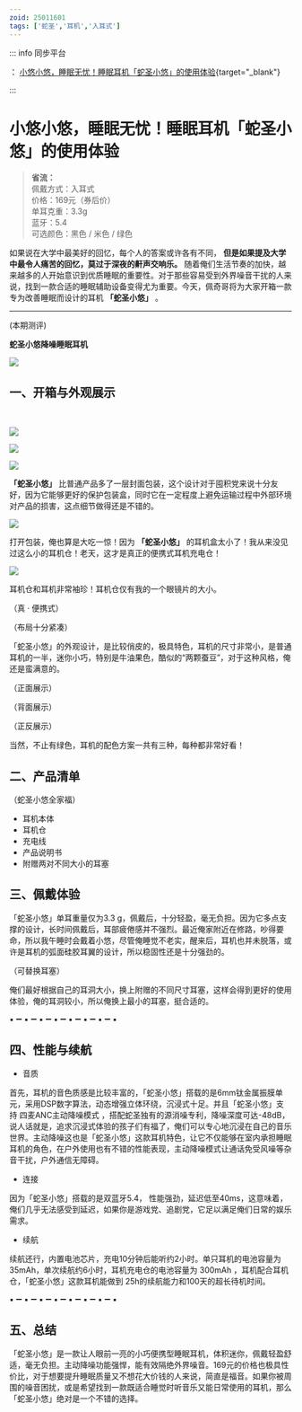 ```yaml
---
zoid: 25011601
tags: ['蛇圣','耳机','入耳式']
---
```


::: info 同步平台

<i class="iconfont icon-heihe"></i> ： [小悠小悠，睡眠无忧！睡眠耳机「蛇圣小悠」的使用体验](https://www.xiaoheihe.cn/community/18745/list/143657395){target="_blank"}



::: 


# 小悠小悠，睡眠无忧！睡眠耳机「蛇圣小悠」的使用体验


> **省流：**  
    佩戴方式：入耳式  
    价格：169元（券后价）  
    单耳克重：3.3g  
    蓝牙：5.4  
    可选颜色：黑色 / 米色 / 绿色  



如果说在大学中最美好的回忆，每个人的答案或许各有不同， **但是如果提及大学中最令人痛苦的回忆，莫过于深夜的鼾声交响乐。** 随着俺们生活节奏的加快，越来越多的人开始意识到优质睡眠的重要性。对于那些容易受到外界噪音干扰的人来说，找到一款合适的睡眠辅助设备变得尤为重要。今天，佩奇哥将为大家开箱一款专为改善睡眠而设计的耳机 **「蛇圣小悠」** 。
 
---


(本期测评)  

**蛇圣小悠降噪睡眠耳机**  

![](/pic/2501190101.png)



## 一、开箱与外观展示

<br/>

![](/pic/2501190102.png)

<tag-info  momo='（外包装）'></tag-info >


![](/pic/2501190103.png)

<tag-info  momo='（抽拉封面后取出内盒子）'></tag-info >

![](/pic/2501190104.png)

<tag-info  momo='（套娃式包装）'></tag-info >



**「蛇圣小悠」** 比普通产品多了一层封面包装，这个设计对于囤积党来说十分友好，因为它能够更好的保护包装盒，同时它在一定程度上避免运输过程中外部环境对产品的损害，这点细节做得还是不错的。


![](/pic/2501190105.png)

<tag-info  momo='（终于找到你）'></tag-info >



打开包装，俺也算是大吃一惊！因为 **「蛇圣小悠」** 的耳机盒太小了！我从来没见过这么小的耳机仓！老天，这才是真正的便携式耳机充电仓！

![](/pic/2501190106.png)

<tag-info  momo='（小小一个，超级可爱）'></tag-info >


耳机仓和耳机非常袖珍！耳机仓仅有我的一个眼镜片的大小。


（真 · 便携式）

（布局十分紧凑）

「蛇圣小悠」的外观设计，是比较俏皮的，极具特色，耳机的尺寸非常小，是普通耳机的一半，迷你小巧，特别是牛油果色，酷似的“两颗蚕豆”，对于这种风格，俺还是蛮满意的。


（正面展示）


（背面展示）


（正反展示）


当然，不止有绿色，耳机的配色方案一共有三种，每种都非常好看！





## 二、产品清单

（蛇圣小悠全家福）

- 耳机本体
- 耳机仓
- 充电线
- 产品说明书
- 附赠两对不同大小的耳塞




## 三、佩戴体验


「蛇圣小悠」单耳重量仅为3.3 g，佩戴后，十分轻盈，毫无负担。因为它多点支撑的设计，长时间佩戴后，耳部疲倦感并不强烈。最近俺家附近在修路，吵得要命，所以我午睡时会戴着小悠，尽管俺睡觉不老实，醒来后，耳机也并未脱落，或许是耳机的弧面硅胶耳翼的设计，所以稳固性还是十分强劲的。

（可替换耳塞）

俺们最好根据自己的耳洞大小，换上附赠的不同尺寸耳塞，这样会得到更好的使用体验，俺的耳洞较小，所以俺换上最小的耳塞，挺合适的。

▪ ➖ ▪ ➖ ▪ ➖ ▪ ➖ ▪ ➖ ▪ ➖ ▪ ➖ ▪ 

## 四、性能与续航

- 音质   

首先，耳机的音色质感是比较丰富的，「蛇圣小悠」搭载的是6mm钛金属振膜单元，采用DSP数字算法，动态增强立体环绕，沉浸式十足。并且「蛇圣小悠」支持 四麦ANC主动降噪模式 ，搭配蛇圣独有的源消噪专利，降噪深度可达-48dB，说人话就是，追求沉浸式体验的孩子们有福了，俺们可以专心地沉浸在自己的音乐世界。主动降噪这也是「蛇圣小悠」这款耳机特色，让它不仅能够在室内承担睡眠耳机的角色，在户外使用也有不错的性能表现，主动降噪模式让通话免受风噪等杂音干扰，户外通信无障碍。

- 连接  


因为「蛇圣小悠」搭载的是双蓝牙5.4， 性能强劲，延迟低至40ms，这意味着，俺们几乎无法感受到延迟，如果你是游戏党、追剧党，它足以满足俺们日常的娱乐需求。

- 续航  


续航还行，内置电池芯片，充电10分钟后能听约2小时。单只耳机的电池容量为 35mAh，单次续航约6小时，耳机充电仓的电池容量为 300mAh ，耳机配合耳机仓，「蛇圣小悠」这款耳机能做到 25h的续航能力和100天的超长待机时间。

▪ ➖ ▪ ➖ ▪ ➖ ▪ ➖ ▪ ➖ ▪ ➖ ▪ ➖ ▪ 
## 五、总结
「蛇圣小悠」是一款让人眼前一亮的小巧便携型睡眠耳机，体积迷你，佩戴轻盈舒适，毫无负担。主动降噪功能强悍，能有效隔绝外界噪音。169元的价格也极具性价比，对于想要提升睡眠质量又不想花大价钱的人来说，简直是福音。如果你被周围的噪音困扰，或是希望找到一款既适合睡觉时听音乐又能日常使用的耳机，那么「蛇圣小悠」绝对是一个不错的选择。


